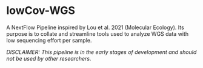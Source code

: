 # lowCov-WGS
A NextFlow Pipeline inspired by Lou et al. 2021 (Molecular Ecology). Its purpose is to collate and streamline tools used to analyze WGS data with low sequencing effort per sample.

_DISCLAIMER: This pipeline is in the early stages of development and should not be used by other researchers._
